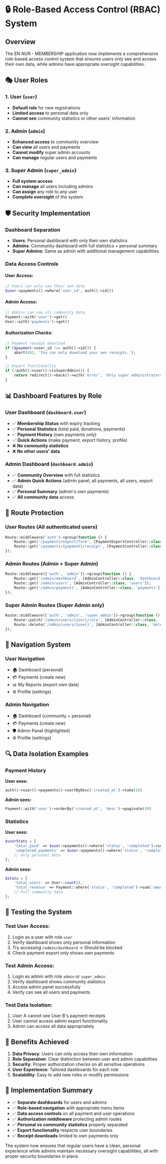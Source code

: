 # 🔒 Role-Based Access Control (RBAC) System

## Overview
The EN NUR - MEMBERSHIP application now implements a comprehensive role-based access control system that ensures users only see and access their own data, while admins have appropriate oversight capabilities.

## 🎭 User Roles

### 1. **User** (`user`)
- **Default role** for new registrations
- **Limited access** to personal data only
- **Cannot see** community statistics or other users' information

### 2. **Admin** (`admin`)
- **Enhanced access** to community overview
- **Can view** all users and payments
- **Cannot modify** super admin accounts
- **Can manage** regular users and payments

### 3. **Super Admin** (`super_admin`)
- **Full system access**
- **Can manage** all users including admins
- **Can assign** any role to any user
- **Complete oversight** of the system

## 🛡️ Security Implementation

### Dashboard Separation
- **Users**: Personal dashboard with only their own statistics
- **Admins**: Community dashboard with full statistics + personal summary
- **Super Admins**: Same as admin with additional management capabilities

### Data Access Controls

#### User Access:
```php
// Users can only see their own data
$user->payments()->where('user_id', auth()->id())
```

#### Admin Access:
```php
// Admins can see all community data
Payment::with('user')->get()
User::with('payments')->get()
```

#### Authorization Checks:
```php
// Payment receipt download
if ($payment->user_id !== auth()->id()) {
    abort(403, 'You can only download your own receipts.');
}

// Export functionality
if (!auth()->user()->isSuperAdmin()) {
    return redirect()->back()->with('error', 'Only super administrators can export other users\' payments.');
}
```

## 📊 Dashboard Features by Role

### User Dashboard (`dashboard.user`)
- ✅ **Membership Status** with expiry tracking
- ✅ **Personal Statistics** (total paid, donations, payments)
- ✅ **Payment History** (own payments only)
- ✅ **Quick Actions** (make payment, export history, profile)
- ❌ **No community statistics**
- ❌ **No other users' data**

### Admin Dashboard (`dashboard.admin`)
- ✅ **Community Overview** with full statistics
- ✅ **Admin Quick Actions** (admin panel, all payments, all users, export data)
- ✅ **Personal Summary** (admin's own payments)
- ✅ **All community data** access

## 🔐 Route Protection

### User Routes (All authenticated users)
```php
Route::middleware('auth')->group(function () {
    Route::get('/payments/export/form', [PaymentExportController::class, 'showUserExportForm']);
    Route::get('/payments/{payment}/receipt', [PaymentController::class, 'downloadUserReceipt']);
});
```

### Admin Routes (Admin + Super Admin)
```php
Route::middleware(['auth', 'admin'])->group(function () {
    Route::get('/admin/dashboard', [AdminController::class, 'dashboard']);
    Route::get('/admin/users', [AdminController::class, 'users']);
    Route::get('/admin/payments', [AdminController::class, 'payments']);
});
```

### Super Admin Routes (Super Admin only)
```php
Route::middleware(['auth', 'admin', 'super_admin'])->group(function () {
    Route::patch('/admin/users/{user}/role', [AdminController::class, 'updateUserRole']);
    Route::delete('/admin/users/{user}', [AdminController::class, 'deleteUser']);
});
```

## 🎯 Navigation System

### User Navigation
- 🏠 Dashboard (personal)
- 💳 Payments (create new)
- 📊 My Reports (export own data)
- ⚙️ Profile (settings)

### Admin Navigation
- 🏠 Dashboard (community + personal)
- 💳 Payments (create new)
- 🛡️ Admin Panel (highlighted)
- ⚙️ Profile (settings)

## 🔍 Data Isolation Examples

### Payment History
**User sees:**
```php
auth()->user()->payments()->sortByDesc('created_at')->take(10)
```

**Admin sees:**
```php
Payment::with('user')->orderBy('created_at', 'desc')->paginate(20)
```

### Statistics
**User sees:**
```php
$userStats = [
    'total_paid' => $user->payments()->where('status', 'completed')->sum('amount') / 100,
    'completed_payments' => $user->payments()->where('status', 'completed')->count(),
    // Only personal data
];
```

**Admin sees:**
```php
$stats = [
    'total_users' => User::count(),
    'total_revenue' => Payment::where('status', 'completed')->sum('amount') / 100,
    // Full community data
];
```

## 🧪 Testing the System

### Test User Access:
1. Login as a user with role `user`
2. Verify dashboard shows only personal information
3. Try accessing `/admin/dashboard` → Should be blocked
4. Check payment export only shows own payments

### Test Admin Access:
1. Login as admin with role `admin` or `super_admin`
2. Verify dashboard shows community statistics
3. Access admin panel successfully
4. Verify can see all users and payments

### Test Data Isolation:
1. User A cannot see User B's payment receipts
2. User cannot access admin export functionality
3. Admin can access all data appropriately

## 🚀 Benefits Achieved

1. **Data Privacy**: Users can only access their own information
2. **Role Separation**: Clear distinction between user and admin capabilities
3. **Security**: Proper authorization checks on all sensitive operations
4. **User Experience**: Tailored dashboards for each role
5. **Scalability**: Easy to add new roles or modify permissions

## 📝 Implementation Summary

- ✅ **Separate dashboards** for users and admins
- ✅ **Role-based navigation** with appropriate menu items
- ✅ **Data access controls** on all payment and user operations
- ✅ **Authorization middleware** protecting admin routes
- ✅ **Personal vs community statistics** properly separated
- ✅ **Export functionality** respects user boundaries
- ✅ **Receipt downloads** limited to own payments only

The system now ensures that regular users have a clean, personal experience while admins maintain necessary oversight capabilities, all with proper security boundaries in place. 